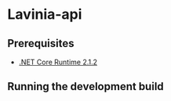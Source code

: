 # Lavinia-api
## Prerequisites
* [.NET Core Runtime 2.1.2](https://www.microsoft.com/net/download/thank-you/dotnet-runtime-2.1.2-windows-hosting-bundle-installer)
## Running the development build
